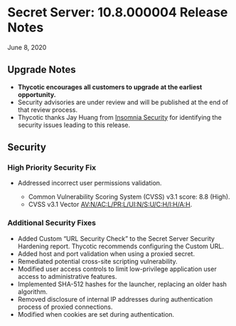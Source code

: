 [title]: # (Secret Server Release Notes 10.8.000004)
[tags]: # (Release Notes)
[priority]: #
[display]: # (search,content,print)

# Secret Server: 10.8.000004 Release Notes

June 8, 2020

## Upgrade Notes

- **Thycotic encourages all customers to upgrade at the earliest opportunity.**
- Security advisories are under review and will be published at the end of that review process.
- Thycotic thanks Jay Huang from [Insomnia Security](https://www.insomniasec.com) for identifying the security issues leading to this release.

## Security

### High Priority Security Fix

- Addressed incorrect user permissions validation.

  - Common Vulnerability Scoring System (CVSS) v3.1 score: 8.8 (High).
  - CVSS v3.1 Vector [AV:N/AC:L/PR:L/UI:N/S:U/C:H/I:H/A:H](https://nvd.nist.gov/vuln-metrics/cvss/v3-calculator?vector=AV:N/AC:L/PR:L/UI:N/S:U/C:H/I:H/A:H&version=3.1).

### Additional Security Fixes

- Added Custom “URL Security Check” to the Secret Server Security Hardening report. Thycotic recommends configuring the Custom URL.
- Added host and port validation when using a proxied secret.
- Remediated potential cross-site scripting vulnerability.
- Modified user access controls to limit low-privilege application user access to administrative features.
- Implemented SHA-512 hashes for the launcher, replacing an older hash algorithm.
- Removed disclosure of internal IP addresses during authentication process of proxied connections.
- Modified when cookies are set during authentication.
